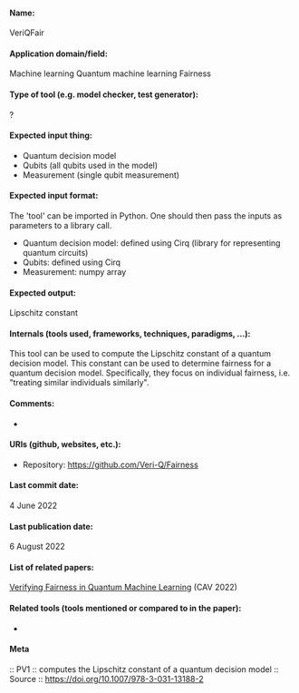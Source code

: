 
#### Name:
VeriQFair

#### Application domain/field:
Machine learning
Quantum machine learning
Fairness

#### Type of tool (e.g. model checker, test generator):
?

#### Expected input thing:
- Quantum decision model
- Qubits (all qubits used in the model)
- Measurement (single qubit measurement)

#### Expected input format:
The 'tool' can be imported in Python. One should then pass the inputs as parameters to a library call.
- Quantum decision model: defined using Cirq (library for representing quantum circuits)
- Qubits: defined using Cirq
- Measurement: numpy array

#### Expected output:
Lipschitz constant

#### Internals (tools used, frameworks, techniques, paradigms, ...):
This tool can be used to compute the Lipschitz constant of a quantum decision model. This constant can be used to determine fairness for a quantum decision model. Specifically, they focus on individual fairness, i.e. "treating similar individuals similarly".

#### Comments:
-

#### URIs (github, websites, etc.):
- Repository: https://github.com/Veri-Q/Fairness

#### Last commit date:
4 June 2022

#### Last publication date:
6 August 2022

#### List of related papers:
[Verifying Fairness in Quantum Machine Learning](https://doi.org/10.1007/978-3-031-13188-2_20) (CAV 2022)

#### Related tools (tools mentioned or compared to in the paper):
-

#### Meta
:: PV1 :: computes the Lipschitz constant of a quantum decision model
:: Source :: https://doi.org/10.1007/978-3-031-13188-2
